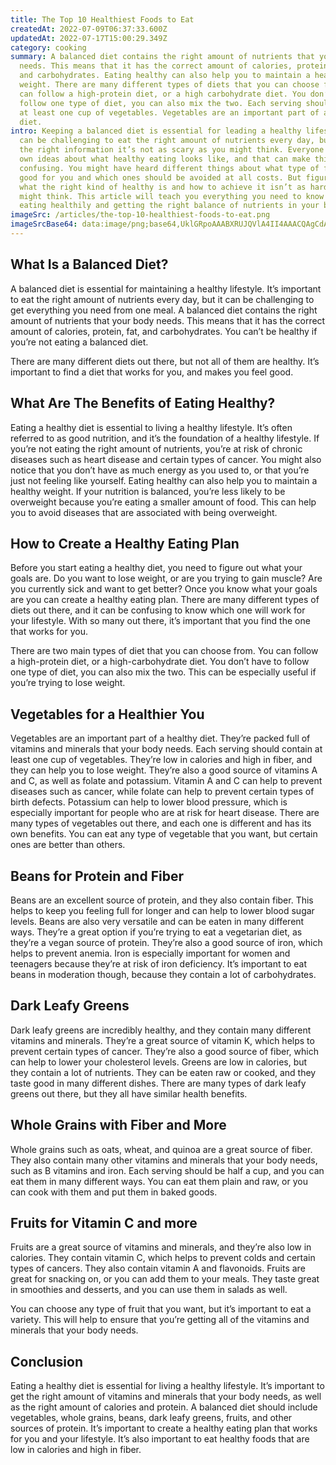 ```yaml
---
title: The Top 10 Healthiest Foods to Eat
createdAt: 2022-07-09T06:37:33.600Z
updatedAt: 2022-07-17T15:00:29.349Z
category: cooking
summary: A balanced diet contains the right amount of nutrients that your body
  needs. This means that it has the correct amount of calories, protein, fat,
  and carbohydrates. Eating healthy can also help you to maintain a healthy
  weight. There are many different types of diets that you can choose from. You
  can follow a high-protein diet, or a high carbohydrate diet. You don’t have to
  follow one type of diet, you can also mix the two. Each serving should contain
  at least one cup of vegetables. Vegetables are an important part of a healthy
  diet.
intro: Keeping a balanced diet is essential for leading a healthy lifestyle. It
  can be challenging to eat the right amount of nutrients every day, but with
  the right information it’s not as scary as you might think. Everyone has their
  own ideas about what healthy eating looks like, and that can make things
  confusing. You might have heard different things about what type of food is
  good for you and which ones should be avoided at all costs. But figuring out
  what the right kind of healthy is and how to achieve it isn’t as hard as you
  might think. This article will teach you everything you need to know about
  eating healthily and getting the right balance of nutrients in your body.
imageSrc: /articles/the-top-10-healthiest-foods-to-eat.png
imageSrcBase64: data:image/png;base64,UklGRpoAAABXRUJQVlA4II4AAACQAgCdASoKAAoAAUAmJZACdDBOyIRLKUTaLqjPgAD+uFe7oo/XChtp9l5o4O/LnZkvhdy4w1ApQZjfO/S0VuWPwJMGdRKN+vczGV+QeoBLqwC2MiZ9qkfgnzYYsKDX0TYjFaA9mGMjcAncxcfN3+UxkCx8E/EMaQorpMCfHeHoeOzKPDq+LfvQiimuksAA
---
```


## What Is a Balanced Diet?

A balanced diet is essential for maintaining a healthy lifestyle. It’s important to eat the right amount of nutrients every day, but it can be challenging to get everything you need from one meal. A balanced diet contains the right amount of nutrients that your body needs. This means that it has the correct amount of calories, protein, fat, and carbohydrates. You can’t be healthy if you’re not eating a balanced diet.

There are many different diets out there, but not all of them are healthy. It’s important to find a diet that works for you, and makes you feel good.

## What Are The Benefits of Eating Healthy?

Eating a healthy diet is essential to living a healthy lifestyle. It’s often referred to as good nutrition, and it’s the foundation of a healthy lifestyle. If you’re not eating the right amount of nutrients, you’re at risk of chronic diseases such as heart disease and certain types of cancer. You might also notice that you don’t have as much energy as you used to, or that you’re just not feeling like yourself. Eating healthy can also help you to maintain a healthy weight. If your nutrition is balanced, you’re less likely to be overweight because you’re eating a smaller amount of food. This can help you to avoid diseases that are associated with being overweight.

## How to Create a Healthy Eating Plan

Before you start eating a healthy diet, you need to figure out what your goals are. Do you want to lose weight, or are you trying to gain muscle? Are you currently sick and want to get better? Once you know what your goals are you can create a healthy eating plan. There are many different types of diets out there, and it can be confusing to know which one will work for your lifestyle. With so many out there, it’s important that you find the one that works for you.

There are two main types of diet that you can choose from. You can follow a high-protein diet, or a high-carbohydrate diet. You don’t have to follow one type of diet, you can also mix the two. This can be especially useful if you’re trying to lose weight.

## Vegetables for a Healthier You

Vegetables are an important part of a healthy diet. They’re packed full of vitamins and minerals that your body needs. Each serving should contain at least one cup of vegetables. They’re low in calories and high in fiber, and they can help you to lose weight. They’re also a good source of vitamins A and C, as well as folate and potassium. Vitamin A and C can help to prevent diseases such as cancer, while folate can help to prevent certain types of birth defects. Potassium can help to lower blood pressure, which is especially important for people who are at risk for heart disease. There are many types of vegetables out there, and each one is different and has its own benefits. You can eat any type of vegetable that you want, but certain ones are better than others.

## Beans for Protein and Fiber

Beans are an excellent source of protein, and they also contain fiber. This helps to keep you feeling full for longer and can help to lower blood sugar levels. Beans are also very versatile and can be eaten in many different ways. They’re a great option if you’re trying to eat a vegetarian diet, as they’re a vegan source of protein. They’re also a good source of iron, which helps to prevent anemia. Iron is especially important for women and teenagers because they’re at risk of iron deficiency. It’s important to eat beans in moderation though, because they contain a lot of carbohydrates.

## Dark Leafy Greens

Dark leafy greens are incredibly healthy, and they contain many different vitamins and minerals. They’re a great source of vitamin K, which helps to prevent certain types of cancer. They’re also a good source of fiber, which can help to lower your cholesterol levels. Greens are low in calories, but they contain a lot of nutrients. They can be eaten raw or cooked, and they taste good in many different dishes. There are many types of dark leafy greens out there, but they all have similar health benefits.

## Whole Grains with Fiber and More

Whole grains such as oats, wheat, and quinoa are a great source of fiber. They also contain many other vitamins and minerals that your body needs, such as B vitamins and iron. Each serving should be half a cup, and you can eat them in many different ways. You can eat them plain and raw, or you can cook with them and put them in baked goods.

## Fruits for Vitamin C and more

Fruits are a great source of vitamins and minerals, and they’re also low in calories. They contain vitamin C, which helps to prevent colds and certain types of cancers. They also contain vitamin A and flavonoids. Fruits are great for snacking on, or you can add them to your meals. They taste great in smoothies and desserts, and you can use them in salads as well.

You can choose any type of fruit that you want, but it’s important to eat a variety. This will help to ensure that you’re getting all of the vitamins and minerals that your body needs.

## Conclusion

Eating a healthy diet is essential for living a healthy lifestyle. It’s important to get the right amount of vitamins and minerals that your body needs, as well as the right amount of calories and protein. A balanced diet should include vegetables, whole grains, beans, dark leafy greens, fruits, and other sources of protein. It’s important to create a healthy eating plan that works for you and your lifestyle. It’s also important to eat healthy foods that are low in calories and high in fiber.
